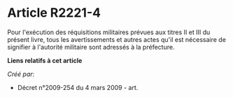 # Article R2221-4

Pour l'exécution des réquisitions militaires prévues aux titres II et III du présent livre, tous les avertissements et autres
actes qu'il est nécessaire de signifier à l'autorité militaire sont adressés à la préfecture.

**Liens relatifs à cet article**

_Créé par_:

  - Décret n°2009-254 du 4 mars 2009 - art.
